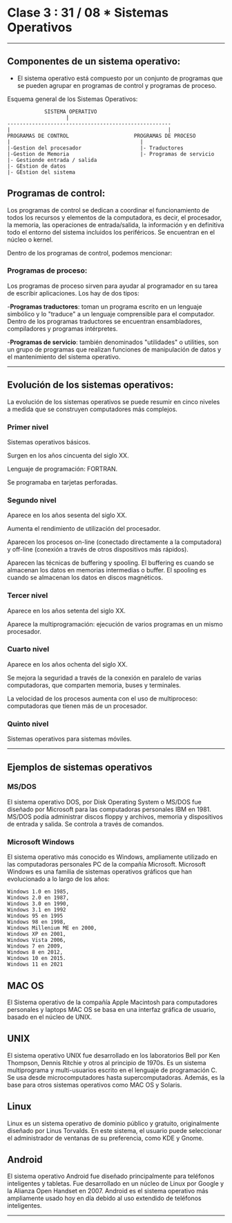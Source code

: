 # Clase 3 : 31 / 08  * Sistemas Operativos

---

##  Componentes de un sistema operativo:


- El sistema operativo está compuesto por un conjunto de programas que se pueden agrupar en programas de control y programas de proceso.

Esquema general de los Sistemas Operativos:

```
            SISTEMA OPERATIVO
                   |
-----------------------------------------------------
|                                                   |
PROGRAMAS DE CONTROL                     PROGRAMAS DE PROCESO
|                                          |
|-Gestion del procesador                   |- Traductores
|-Gestion de Memoria                       |- Programas de servicio
|- Gestionde entrada / salida
|- GEstion de datos
|- GEstion del sistema
```

## Programas de control:

Los programas de control se dedican a coordinar el funcionamiento de todos los recursos y elementos de la computadora, es decir, el procesador, la memoria, las operaciones de entrada/salida, la información y en definitiva todo el entorno del sistema incluidos los periféricos. Se encuentran en el núcleo o kernel.​

Dentro de los programas de control, podemos mencionar:

### Programas de proceso:

Los programas de proceso sirven para ayudar al programador en su tarea de escribir aplicaciones. Los hay de dos tipos:

-**Programas traductores**: toman un programa escrito en un lenguaje simbólico y lo "traduce" a un lenguaje comprensible para el computador. Dentro de los programas traductores se encuentran ensambladores, compiladores y programas intérpretes.

-**Programas de servicio**: también denominados "utilidades" o utilities, son un grupo de programas que realizan funciones de manipulación de datos y el mantenimiento del sistema operativo.

---

##  Evolución de los sistemas operativos:

La evolución de los sistemas operativos se puede resumir en cinco niveles a medida que se construyen computadores más complejos.

### Primer nivel

Sistemas operativos básicos.

Surgen en los años cincuenta del siglo XX.

Lenguaje de programación: FORTRAN.

Se programaba en tarjetas perforadas.

### Segundo nivel

Aparece en los años sesenta del siglo XX.

Aumenta el rendimiento de utilización del procesador.

Aparecen los procesos on-line (conectado directamente a la computadora) y off-line (conexión a través de otros dispositivos más rápidos).

Aparecen las técnicas de buffering y spooling. El buffering es cuando se almacenan los datos en memorias intermedias o buffer. El spooling es cuando se almacenan los datos en discos magnéticos.

### Tercer nivel

Aparece en los años setenta del siglo XX.

Aparece la multiprogramación: ejecución de varios programas en un mismo procesador.

### Cuarto nivel

Aparece en los años ochenta del siglo XX.

Se mejora la seguridad a través de la conexión en paralelo de varias computadoras, que comparten memoria, buses y terminales.

La velocidad de los procesos aumenta con el uso de multiproceso: computadoras que tienen más de un procesador.

### Quinto nivel

Sistemas operativos para sistemas móviles.

---

## Ejemplos de sistemas operativos


### MS/DOS

El sistema operativo DOS, por Disk Operating System o MS/DOS fue diseñado por Microsoft para las computadoras personales IBM en 1981. MS/DOS podía administrar discos floppy y archivos, memoria y dispositivos de entrada y salida. Se controla a través de comandos.

### Microsoft Windows

El sistema operativo más conocido es Windows, ampliamente utilizado en las computadoras personales PC de la compañía Microsoft. Microsoft Windows es una familia de sistemas operativos gráficos que han evolucionado a lo largo de los años:
```
Windows 1.0 en 1985,
Windows 2.0 en 1987,
Windows 3.0 en 1990,
Windows 3.1 en 1992
Windows 95 en 1995
Windows 98 en 1998,
Windows Millenium ME en 2000,
Windows XP en 2001,
Windows Vista 2006,
Windows 7 en 2009,
Windows 8 en 2012,
Windows 10 en 2015.
Windows 11 en 2021
```

## MAC OS

El Sistema operativo de la compañía Apple Macintosh para computadores personales y laptops MAC OS se basa en una interfaz gráfica de usuario, basado en el núcleo de UNIX.

##  UNIX

El sistema operativo UNIX fue desarrollado en los laboratorios Bell por Ken Thompson, Dennis Ritchie y otros al principio de 1970s. Es un sistema multiprograma y multi-usuarios escrito en el lenguaje de programación C. Se usa desde microcomputadores hasta supercomputadoras. Además, es la base para otros sistemas operativos como MAC OS y Solaris.

## Linux

Linux es un sistema operativo de dominio público y gratuito, originalmente diseñado por Linus Torvalds. En este sistema, el usuario puede seleccionar el administrador de ventanas de su preferencia, como KDE y Gnome.

## Android

El sistema operativo Android fue diseñado principalmente para teléfonos inteligentes y tabletas. Fue desarrollado en un núcleo de Linux por Google y la Alianza Open Handset en 2007. Android es el sistema operativo más ampliamente usado hoy en día debido al uso extendido de teléfonos inteligentes.

---
